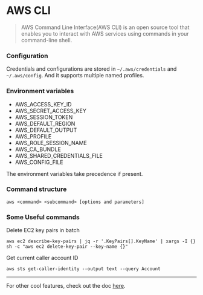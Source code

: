 # AWS CLI

> AWS Command Line Interface(AWS CLI) is an open source tool that enables you to interact with AWS services using commands in your command-line shell.

### Configuration

Credentials and configurations are stored in `~/.aws/credentials` and `~/.aws/config`. And it supports multiple named profiles.

### Environment variables

- AWS_ACCESS_KEY_ID
- AWS_SECRET_ACCESS_KEY
- AWS_SESSION_TOKEN
- AWS_DEFAULT_REGION
- AWS_DEFAULT_OUTPUT
- AWS_PROFILE
- AWS_ROLE_SESSION_NAME
- AWS_CA_BUNDLE
- AWS_SHARED_CREDENTIALS_FILE
- AWS_CONFIG_FILE

The environment variables take precedence if present.

### Command structure

```shell
aws <command> <subcommand> [options and parameters]
```

### Some Useful commands

Delete EC2 key pairs in batch

```shell
aws ec2 describe-key-pairs | jq -r '.KeyPairs[].KeyName' | xargs -I {} sh -c "aws ec2 delete-key-pair --key-name {}"
```

Get current caller account ID

```shell
aws sts get-caller-identity --output text --query Account
```

--- 

For other cool features, check out the doc [here](https://docs.aws.amazon.com/cli/latest/userguide/cli-chap-welcome.html).

